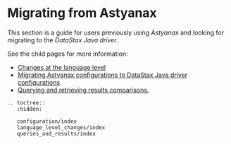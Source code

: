 # Migrating from Astyanax

This section is a guide for users previously using *Astyanax* and looking for
migrating to the *DataStax Java driver*.

See the child pages for more information:

* [Changes at the language level](language_level_changes/)
* [Migrating Astyanax configurations to DataStax Java driver configurations](configuration/)
* [Querying and retrieving results comparisons.](queries_and_results/)

```eval_rst
.. toctree::
   :hidden:
   
   configuration/index
   language_level_changes/index
   queries_and_results/index

```